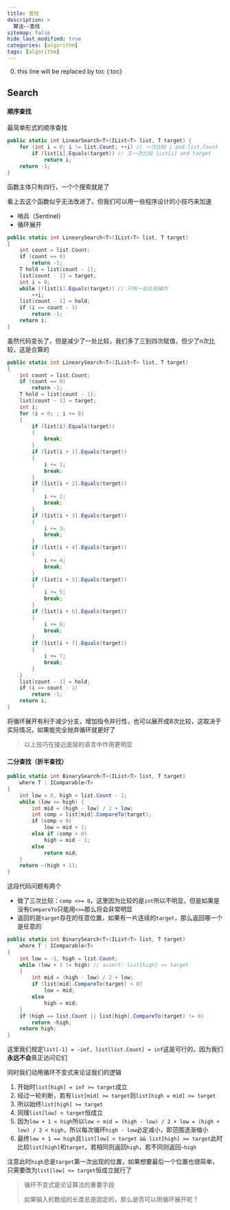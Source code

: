 ```yaml
---
title: 查找
description: >
  算法--查找
sitemap: false
hide_last_modified: true
categories: [algorithm]
tags: [algorithm]
---
```


0. this line will be replaced by toc
{:toc}

## Search

#### 顺序查找

最简单形式的顺序查找

```csharp
public static int LinearSearch<T>(IList<T> list, T target) {
    for (int i = 0; i != list.Count; ++i) // 一次比较 i and list.Count
        if (list[i].Equals(target)) // 又一次比较 list[i] and target
            return i;
    return -1;
}
```

函数主体只有四行，一个个搜索就是了

看上去这个函数似乎无法改进了，但我们可以用一些程序设计的小技巧来加速

- 哨兵（Sentinel）
- 循环展开

```csharp
public static int LinearySearch<T>(IList<T> list, T target)
{
    int count = list.Count;
    if (count == 0)
        return -1;
    T hold = list[count - 1];
    list[count - 1] = target;
    int i = 0;
    while (!list[i].Equals(target)) // 只有一处比较操作
        ++i;
    list[count - 1] = hold;
    if (i == count - 1)
        return -1;
    return i;
}
```

虽然代码变长了，但是减少了一处比较，我们多了三到四次赋值，但少了n次比较，这是合算的

```csharp
public static int LinearySearch<T>(IList<T> list, T target)
{
    int count = list.Count;
    if (count == 0)
        return -1;
    T hold = list[count - 1];
    list[count - 1] = target;
    int i;
    for (i = 0; ; i += 8)
    {
        if (list[i].Equals(target))
        {
            break;
        }
        if (list[i + 1].Equals(target))
        {
            i += 1;
            break;
        }
        if (list[i + 2].Equals(target))
        {
            i += 2;
            break;
        }
        if (list[i + 3].Equals(target))
        {
            i += 3;
            break;
        }
        if (list[i + 4].Equals(target))
        {
            i += 4;
            break;
        }
        if (list[i + 5].Equals(target))
        {
            i += 5;
            break;
        }
        if (list[i + 6].Equals(target))
        {
            i += 6;
            break;
        }
        if (list[i + 7].Equals(target))
        {
            i += 7;
            break;
        }
    }
    list[count - 1] = hold;
    if (i == count - 1)
        return -1;
    return i;
}
```

将循环展开有利于减少分支，增加指令并行性，也可以展开成8次比较，这取决于实际情况，如果能完全抛弃循环就更好了

> 以上技巧在接近底层的语言中作用更明显

#### 二分查找（折半查找）

```csharp
public static int BinarySearch<T>(IList<T> list, T target)
    where T : IComparable<T>
{
    int low = 0, high = list.Count - 1;
    while (low <= high) {
        int mid = (high - low) / 2 + low;
        int comp = list[mid].CompareTo(target);
        if (comp < 0)
            low = mid + 1;
        else if (comp > 0)
            high = mid - 1;
        else
            return mid;
    }
    return ~(high + 1);
}
```

这段代码问题有两个

- 做了三次比较：`comp <>= 0`，这里因为比较的是`int`所以不明显，但是如果是没有`CompareTo`只能用`<>=`那么将会非常明显
- 返回的是`target`存在的任意位置，如果有一片连续的`target`，那么返回哪一个是任意的

```cs
public static int BinarySearch<T>(IList<T> list, T target)
    where T : IComparable<T>
{
    int low = -1, high = list.Count;
    while (low + 1 != high) // assert: list[high] >= target
    {
        int mid = (high - low) / 2 + low;
        if (list[mid].CompareTo(target) < 0)
            low = mid;
        else
            high = mid;
    }
    if (high == list.Count || list[high].CompareTo(target) != 0)
        return ~high;
    return high;
}
```

这里我们规定`list[-1] = -inf, list[list.Count] = inf`这是可行的，因为我们**永远不会**真正访问它们

同时我们动用循环不变式来论证我们的逻辑

1. 开始时`list[high] = inf >= target`成立
2. 经过一轮判断，若有`list[mid] >= target`则`list[high = mid] >= target`
3. 所以始终`list[high] >= target`
4. 同理`list[low] < target`恒成立
5. 因为`low + 1 < high`所以`low < mid = (high - low) / 2 + low = (high + low) / 2 < high`，所以每次循环`high - low`必定减小，即范围逐渐缩小
6. 最终`low + 1 == high`且`list[low] < target && list[high] >= target`此时比较`list[high]`和`target`，若相同则返回`high`，若不同则返回`~high`

注意此时`high`总是`target`第一次出现的位置，如果想要最后一个位置也很简单，只需要改为`list[low] <= target`恒成立就行了

> 循环不变式是论证算法的重要手段
>
> 如果输入的数组的长度总是固定的，那么是否可以用循环展开呢？

